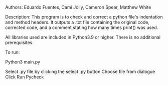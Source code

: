 Authors: Eduardo Fuentes, Cami Jolly, Cameron Spear, Matthew White

Description:
This program is to check and correct a python file's indentation and method headers. It outputs a .txt file containing the original code, corrected code, and a comment stating how many times print() was used.

All libraries used are included in Python3.9 or higher. There is no additional prerequisites.

To run:

Python3 main.py

Select .py file by clicking the select .py button
Choose file from dialogue
Click Run Pycheck
